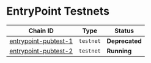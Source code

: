# EntryPoint Testnets

| Chain ID                                       | Type      | Status         |
|------------------------------------------------|-----------|----------------|
| [entrypoint-pubtest-1](./entrypoint-pubtest-1) | `testnet` | **Deprecated** |
| [entrypoint-pubtest-2](./entrypoint-pubtest-2) | `testnet` | **Running**    |
